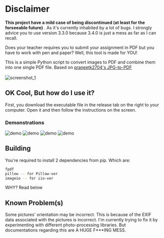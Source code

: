 # Disclaimer
**This project have a mild case of being discontinued (at least for the forseeable future)** . As it's currently inhabited by a lot of bugs. I strongly advice you to use version 3.3.0 because 3.4.0 is just a mess as far as I can recall.

Does your teacher requires you to submit your assignment in PDF but you have to work with pen and paper? Well, this tool is made for YOU!

This is a simple Python script to convert images to PDF and combine them into one single PDF file. Based on [praneetk2704's JPG-to-PDF](https://github.com/praneetk2704/JPG-to-PDF)
<br /><br />
![screenshot_1](/pic/demonstration-new.png)

## OK Cool, But how do I use it?

First, you download the executable file in the release tab on the right to your computer. Open it and then follow the instructions on the screen.

### Demonstrations

![demo](/pic/how1.png)
![demo](/pic/how2.png)
![demo](/pic/how3.png)
![demo](/pic/how4.png)

## Building

You're required to install 2 dependencies from pip. Which are:

```bash
fpdf
pillow -- for Pillow-ver
imageio -- for iio-ver
```

WHY? Read below

## Known Problem(s)

Some pictures' orientation may be incorrect. This is because of the EXIF data associated with the pictures is incorrect. I'm currently trying to fix it by experimenting with different photo-processing libraries. But documentations regarding this are A HUGE F\*\*\*ING MESS.

